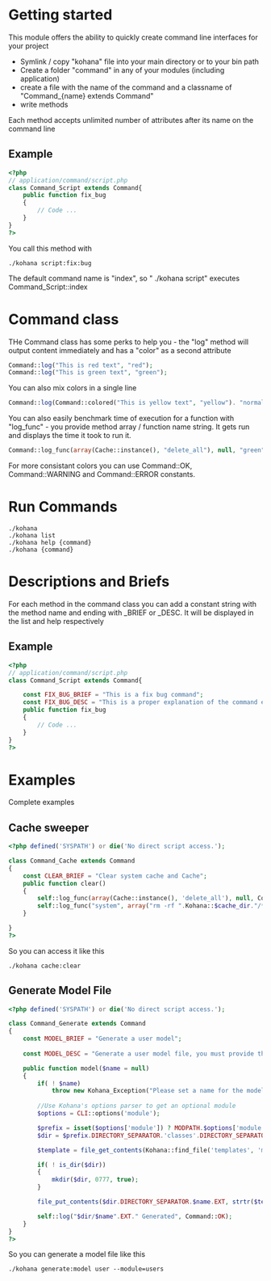 # Getting started

This module offers the ability to quickly create command line interfaces for your project

* Symlink / copy "kohana" file into your main directory or to your bin path
* Create a folder "command" in any of your modules (including application)
* create a file with the name of the command and a classname of "Command_{name} extends Command"
* write methods

Each method accepts unlimited number of attributes after its name on the command line

## Example
```php
<?php
// application/command/script.php
class Command_Script extends Command{
	public function fix_bug
	{
		// Code ...
	}
}
?>
```
You call this method with

```
./kohana script:fix:bug
```
The default command name is "index", so "	./kohana script" executes Command_Script::index

# Command class

THe Command class has some perks to help you - the "log" method will output content immediately
and has a "color" as a second attribute

```php
Command::log("This is red text", "red");
Command::log("This is green text", "green");
```

You can also mix colors in a single line

```php
Command::log(Command::colored("This is yellow text", "yellow"). "normal text ".Command::colored("inverted", "black", "white"));
```

You can also easily benchmark time of execution for a function with "log_func" - you provide method array / function name string. It gets run and displays the time it took to run it.

```php
Command::log_func(array(Cache::instance(), "delete_all"), null, "green");
```

For more consistant colors you can use Command::OK, Command::WARNING and Command::ERROR constants.	

# Run Commands

```
./kohana
./kohana list
./kohana help {command}
./kohana {command}
```

# Descriptions and Briefs

For each method in the command class you can add a constant string with the method name and ending with _BRIEF or _DESC. It will be displayed in the list and help respectively

## Example
```php
<?php
// application/command/script.php
class Command_Script extends Command{

	const FIX_BUG_BRIEF = "This is a fix bug command";
	const FIX_BUG_DESC = "This is a proper explanation of the command explaining all the options and arguments supported by it";
	public function fix_bug
	{
		// Code ...
	}
}
?>
```
# Examples

Complete examples

## Cache sweeper
```php
<?php defined('SYSPATH') or die('No direct script access.');

class Command_Cache extends Command
{
	const CLEAR_BRIEF = "Clear system cache and Cache";
	public function clear()
	{
		self::log_func(array(Cache::instance(), 'delete_all'), null, Command::OK);
		self::log_func("system", array("rm -rf ".Kohana::$cache_dir."/*"), Command::OK);
	}

}
?>
```

So you can access it like this 

```
./kohana cache:clear
```

## Generate Model File

```php
<?php defined('SYSPATH') or die('No direct script access.');

class Command_Generate extends Command
{
	const MODEL_BRIEF = "Generate a user model";
	
	const MODEL_DESC = "Generate a user model file, you must provide the name of the file as argument, optionally you can add a --module to generate this class inside a module, otherwise it will be generated in the application folder.";

	public function model($name = null)
	{
		if( ! $name)
			throw new Kohana_Exception("Please set a name for the model ( generate:model <name> )");
		
		//Use Kohana's options parser to get an optional module
		$options = CLI::options('module');

		$prefix = isset($options['module']) ? MODPATH.$options['module'].DIRECTORY_SEPARATOR : APPPATH;
		$dir = $prefix.DIRECTORY_SEPARATOR.'classes'.DIRECTORY_SEPARATOR.'model';

		$template = file_get_contents(Kohana::find_file('templates', 'migration', 'tpl'));

		if( ! is_dir($dir))
		{
			mkdir($dir, 0777, true);
		}

		file_put_contents($dir.DIRECTORY_SEPARATOR.$name.EXT, strtr($template, array( '{class_name}' => ucfirst($name))));  

		self::log("$dir/$name".EXT." Generated", Command::OK);
	}
}
?>
```

So you can generate a model file like this 

```
./kohana generate:model user --module=users	
```
